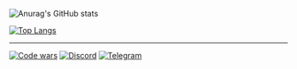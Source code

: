 

![Anurag's GitHub stats](https://github-readme-stats.vercel.app/api?username=uzarixx&show_icons=true&bg_color=000) 

[![Top Langs](https://github-readme-stats.vercel.app/api/top-langs/?username=uzarixx&layout=compact&bg_color=000&text_color=85807f&hide=HTML,CSS,SCSS)](https://github.com/uzarixx/github-readme-stats)

***

[![Code wars](https://www.codewars.com/users/uzarixx/badges/micro)](https://www.codewars.com/users/uzarixx)
[![Discord](https://img.icons8.com/color/24/discord--v2.png)](https://discord.com/users/474874705002758145/)
[![Telegram](https://img.icons8.com/color/24/telegram-app--v1.png)](https://t.me/uzarixx)
